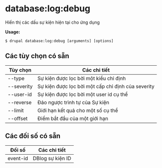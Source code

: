 # database:log:debug
Hiển thị các dấu sự kiện hiện tại cho ứng dụng

**Usage:**
```
$ drupal database:log:debug [arguments] [options] 
```

## Các tùy chọn có sẵn
Tùy chọn | Các chi tiết
-------|-------------
--type | Sự kiện được lọc bời một kiểu chỉ định
--severity | Sự kiện được lọc bời một cấp chỉ định của severity
--user-id | Sự kiện được lọc bời một user id cụ thể
--reverse | Đảo ngược trình tự của Sự kiện
--limit | Giới hạn kết quả cho một số cụ thể
--offset | Điểm bắt đầu của một giới hạn

## Các đối số có sẵn
Đối số | Các chi tiết
---------|-------------
event-id | DBlog sự kiện ID

